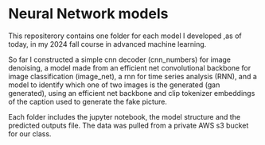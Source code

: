 # Neural Network models

This repositerory contains one folder for each model I developed ,as of today, in my 2024 fall course in advanced machine learning. 

So far I constructed a simple cnn decoder (cnn_numbers) for image denoising, a model made from an efficient net convolutional backbone for image classification (image_net), a rnn for time series analysis (RNN), and a model to identify which one of two images is the generated (gan generated), using an efficient net backbone and clip tokenizer embeddings of the caption used to generate the fake picture.

Each folder includes the jupyter notebook, the model structure and the predicted outputs file. The data was pulled from a private AWS s3 bucket for our class.


